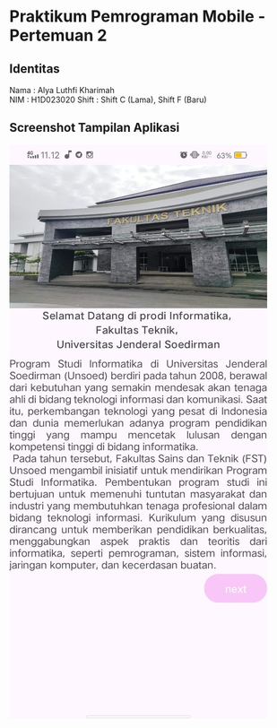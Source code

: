 # Praktikum Pemrograman Mobile - Pertemuan 2

## Identitas
Nama  : Alya Luthfi Kharimah  
NIM   : H1D023020 
Shift : Shift C (Lama), Shift F (Baru)  

## Screenshot Tampilan Aplikasi
![Screenshot Aplikasi](OutputHasil.jpg)

